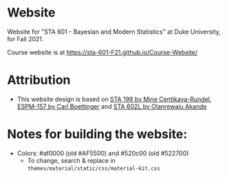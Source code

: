 # Website
Website for "STA 601 - Bayesian and Modern Statistics" at Duke University, for Fall 2021.

Course website is at https://sta-601-F21.github.io/Course-Website/

# Attribution

- This website design is based on [STA 199 by Mine Centikaya-Rundel](https://www2.stat.duke.edu/courses/Spring18/Sta199/), [ESPM-157 by Carl Boettinger](https://espm-157.carlboettiger.info/)  and [STA 602L by Olanrewaju Akande](https://github.com/sta-602L-S21/)

# Notes for building the website:

- Colors: #af0000 (old #AF5500) and #520c00 (old #522700)
  - To change, search & replace in `themes/material/static/css/material-kit.css`
  
 
